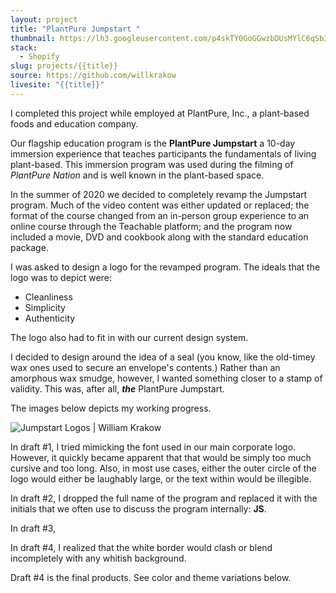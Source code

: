 ```yaml
---
layout: project
title: "PlantPure Jumpstart "
thumbnail: https://lh3.googleusercontent.com/p4skTY0GoGGwzbDUsMYlC6qSb3FGWNtvNqj4tD3WWoEI9fRFCxfiJCAc6ie20tTY7dxQRzTktyMAcGmop0eYv3GK9erL96k-OgaqokuXG1dTsEZOEXEAl3VphXbY2Q7jCNHN7oT-PbIFRvjGcOcB8uQueyZEUjsuHhMwxZ4hj-4mVC408TwzrBo-TLEmhlvxLdlkgmRGFFFc_RaK2KQ07p5_5n0vWBz835kUOKZqH49HtT1Ufnr8v43qQ-fmb-a4VhjAT-55WfyusakiOzYmz6CUv0Zxejg8qnBD3fLP-DmDJ2xGs3kF2OsxXF0HAZmEvjl1GyDMeY7T7t_B7gsY31zbrZd0XHhAO7AQJcnml47bspa1wNFXvgRZT3kXVkxJf2W3L0DQNFrujFYBRLmjQrocBo3jkN_YsTWhvjY26njm7Ex6o5fiMn4PATDavcJl3jFcqnDNEtjZh1sFydHZOXiZGxJTELq12c0a3SK32rC32rfFT1K1VsHZ3cmbBeBt6wHUZftdW8sOq4wTgZ37omlER_ig1AOsl4VR5gj0rSq1w7_X8hIoY-olzSRpsKBkPPR4Uy3rgNzwo5OWKmSsqm-7pnkfElSJ0WZ-l9GzAKemhsqZ7xSdC5ZW6zmS7nl1qYIX88dbcQQbyDUzuJTz3p9EQAMgX5DMlC0FtCdJ36gEY_yU_gWY7bzjC0LyXA=w850-h944-no?authuser=0
stack:
  - Shopify
slug: projects/{{title}}
source: https://github.com/willkrakow
livesite: "{{title}}"
---
```

I completed this project while employed at PlantPure, Inc., a plant-based foods and education company.

Our flagship education program is the **PlantPure Jumpstart** a 10-day immersion experience that teaches participants the fundamentals of living plant-based. This immersion program was used during the filming of *PlantPure Nation* and is well known in the plant-based space.

In the summer of 2020 we decided to completely revamp the Jumpstart program. Much of the video content was either updated or replaced; the format of the course changed from an in-person group experience to an online course through the Teachable platform; and the program now included a movie, DVD and cookbook along with the standard education package.

I was asked to design a logo for the revamped program. The ideals that the logo was to depict were:

- Cleanliness
- Simplicity
- Authenticity

The logo also had to fit in with our current design system.

I decided to design around the idea of a seal (you know, like the old-timey wax ones used to secure an envelope's contents.) Rather than an amorphous wax smudge, however, I wanted something closer to a stamp of validity. This was, after all, ***the*** PlantPure Jumpstart.

The images below depicts my working progress.

![Jumpstart Logos | William Krakow](https://lh3.googleusercontent.com/C0ooGYJV-xJ6BHeqU_bx06pmUKSfZhtzCGGJ2fa89BT5YZ-GWSKClPJA7W4kqJaaxBgNcln65-jufBg67LwDdC0ALILBuQQ8dQbHYMr7UqzdsBkc22eS-WhuMCTMkp3sO4iKtzwrhcVs38VDmLPqLOpfFOPxCwtz8pAl2yvHsJCWifo57TdlWVru4z79MsMCvDecjPfzVW-y69s8tlAiJkLiR-K-Y3yn8yzoXB47GpcloHCtG9T_tygfiWYv-q89-r_YpTckk8uv3FYBCrMgnMzxfK6F8wMne3ZA1jOSrXW85UWF605Vf7gykDRxWTZ_vnG-GOhPsGEap3AwqWDqeXbyH7dRrAj5QJKjNumXZZg0av4hV6vUo_9d_Q_4IEaiccMmaqaEH_XeLUnkCDh2OqacE8g0IGprZjbeZzpze7f7d2tUM1DaS01pkX5LCfRIIFINaWfeM7Uf6pPJjXyJm6F7J4KiT0dunMzFxtwFAUScqtKXP1BcXDo7S_eGEG2m0xSm8cdwfrPaOZZV5N3ScMZ8eb9O32OcQb-fLAE0NxxSRTdDHfdxubQmEfPziCDRdncSlOmvwdNzXGgHCJPrVTQWUBfHnKQlAAJ86nS7oocyJ84C6zcG2-F96mxr-7yi987EHgRvGawRR43yV28sE5aJFk9ZBr9pbnhwXYkpZtj2kp0uzXo3xN1P7fBt=w1846-h407-no?authuser=0)

In draft #1, I tried mimicking the font used in our main corporate logo. However, it quickly became apparent that that would be simply too much cursive and too long. Also, in most use cases, either the outer circle of the logo would either be laughably large, or the text within would be illegible. 

In draft #2, I dropped the full name of the program and replaced it with the initials that we often use to discuss the program internally: **JS**.

In draft #3, 

In draft #4, I realized that the white border would clash or blend incompletely with any whitish background.

Draft #4 is the final products. See color and theme variations below.